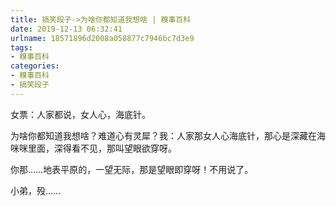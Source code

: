 ```yaml
---
title: 搞笑段子->为啥你都知道我想啥 | 糗事百科
date: 2019-12-13 06:32:41
urlname: 18571896d2008a058877c7946bc7d3e9
tags: 
- 糗事百科
categories:
- 糗事百科
- 搞笑段子
---
```

女票：人家都说，女人心，海底针。

为啥你都知道我想啥？难道心有灵犀？我：人家那女人心海底针，那心是深藏在海咪咪里面，深得看不见，那叫望眼欲穿呀。

你那……地表平原的，一望无际，那是望眼即穿呀！不用说了。

小弟，殁……


